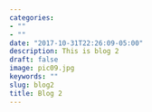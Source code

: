 ```yaml
---
categories:
- ""
- ""
date: "2017-10-31T22:26:09-05:00"
description: This is blog 2
draft: false
image: pic09.jpg
keywords: ""
slug: blog2
title: Blog 2
---
```


